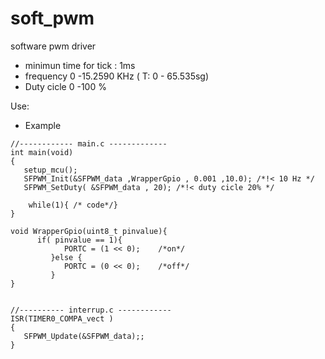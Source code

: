 # soft_pwm
software pwm driver

- minimun time for tick : 1ms
- frequency 0 -15.2590 KHz  ( T: 0 - 65.535sg)
- Duty cicle 0 -100 %

Use:
- Example

```
//------------ main.c -------------
int main(void)
{
   setup_mcu();
   SFPWM_Init(&SFPWM_data ,WrapperGpio , 0.001 ,10.0); /*!< 10 Hz */
   SFPWM_SetDuty( &SFPWM_data , 20); /*!< duty cicle 20% */

	while(1){ /* code*/}
}

void WrapperGpio(uint8_t pinvalue){
      if( pinvalue == 1){
            PORTC = (1 << 0);    /*on*/
         }else {
            PORTC = (0 << 0);    /*off*/
         }
}


//---------- interrup.c ------------
ISR(TIMER0_COMPA_vect )
{   
   SFPWM_Update(&SFPWM_data);;
}

```
